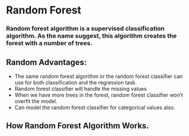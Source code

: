 # Random Forest 
### Random forest algorithm is a supervised classification algorithm. As the name suggest, this algorithm creates the forest with a number of trees.
## Random Advantages:
 * The same random forest algorithm or the random forest classifier can use for both classification and the regression task.
 * Random forest classifier will handle the missing values
 * When we have more trees in the forest, random forest classifier won’t overfit the model.
 * Can model the random forest classifier for categorical values also.
 ## How Random Forest Algorithm Works.
 
